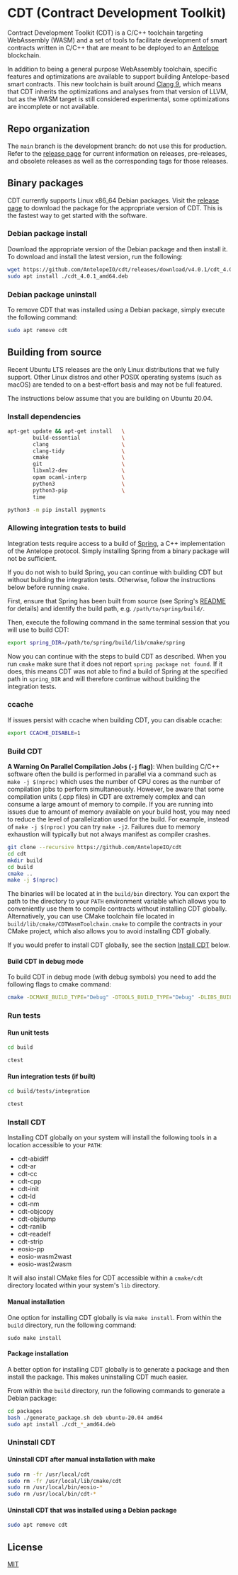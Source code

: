 # CDT (Contract Development Toolkit)

Contract Development Toolkit (CDT) is a C/C++ toolchain targeting WebAssembly (WASM) and a set of tools to facilitate development of smart contracts written in C/C++ that are meant to be deployed to an [Antelope](https://github.com/AntelopeIO/) blockchain.

In addition to being a general purpose WebAssembly toolchain, specific features and optimizations are available to support building Antelope-based smart contracts. This new toolchain is built around [Clang 9](https://github.com/AntelopeIO/cdt-llvm), which means that CDT inherits the optimizations and analyses from that version of LLVM, but as the WASM target is still considered experimental, some optimizations are incomplete or not available.

## Repo organization

The `main` branch is the development branch: do not use this for production. Refer to the [release page](https://github.com/AntelopeIO/cdt/releases) for current information on releases, pre-releases, and obsolete releases as well as the corresponding tags for those releases.
## Binary packages

CDT currently supports Linux x86_64 Debian packages. Visit the [release page](https://github.com/AntelopeIO/cdt/releases) to download the package for the appropriate version of CDT. This is the fastest way to get started with the software.
### Debian package install

Download the appropriate version of the Debian package and then install it. To download and install the latest version, run the following:

```sh
wget https://github.com/AntelopeIO/cdt/releases/download/v4.0.1/cdt_4.0.1_amd64.deb
sudo apt install ./cdt_4.0.1_amd64.deb
```
### Debian package uninstall

To remove CDT that was installed using a Debian package, simply execute the following command:

```sh
sudo apt remove cdt
```

## Building from source

Recent Ubuntu LTS releases are the only Linux distributions that we fully support. Other Linux distros and other POSIX operating systems (such as macOS) are tended to on a best-effort basis and may not be full featured.

The instructions below assume that you are building on Ubuntu 20.04.

### Install dependencies

```sh
apt-get update && apt-get install   \
        build-essential             \
        clang                       \
        clang-tidy                  \
        cmake                       \
        git                         \
        libxml2-dev                 \
        opam ocaml-interp           \
        python3                     \
        python3-pip                 \
        time
```

```sh
python3 -m pip install pygments
```

### Allowing integration tests to build

Integration tests require access to a build of [Spring](https://github.com/AntelopeIO/spring), a C++ implementation of the Antelope protocol. Simply installing Spring from a binary package will not be sufficient.

If you do not wish to build Spring, you can continue with building CDT but without building the integration tests. Otherwise, follow the instructions below before running `cmake`.

First, ensure that Spring has been built from source (see Spring's [README](https://github.com/AntelopeIO/spring#building-from-source) for details) and identify the build path, e.g. `/path/to/spring/build/`.

Then, execute the following command in the same terminal session that you will use to build CDT:

```sh
export spring_DIR=/path/to/spring/build/lib/cmake/spring
```

Now you can continue with the steps to build CDT as described. When you run `cmake` make sure that it does not report `spring package not found`. If it does, this means CDT was not able to find a build of Spring at the specified path in `spring_DIR` and will therefore continue without building the integration tests.

### ccache

If issues persist with ccache when building CDT, you can disable ccache:

```sh
export CCACHE_DISABLE=1
```

### Build CDT

**A Warning On Parallel Compilation Jobs (`-j` flag)**: When building C/C++ software often the build is performed in parallel via a command such as `make -j $(nproc)` which uses the number of CPU cores as the number of compilation jobs to perform simultaneously. However, be aware that some compilation units (.cpp files) in CDT are extremely complex and can consume a large amount of memory to compile. If you are running into issues due to amount of memory available on your build host, you may need to reduce the level of parallelization used for the build. For example, instead of `make -j $(nproc)` you can try `make -j2`. Failures due to memory exhaustion will typically but not always manifest as compiler crashes.

```sh
git clone --recursive https://github.com/AntelopeIO/cdt
cd cdt
mkdir build
cd build
cmake ..
make -j $(nproc)
```

The binaries will be located at in the `build/bin` directory. You can export the path to the directory to your `PATH` environment variable which allows you to conveniently use them to compile contracts without installing CDT globally. Alternatively, you can use CMake toolchain file located in `build/lib/cmake/CDTWasmToolchain.cmake` to compile the contracts in your CMake project, which also allows you to avoid installing CDT globally.

If you would prefer to install CDT globally, see the section [Install CDT](#install-cdt) below.

#### Build CDT in debug mode

To build CDT in debug mode (with debug symbols) you need to add the following flags to cmake command:
```sh
cmake -DCMAKE_BUILD_TYPE="Debug" -DTOOLS_BUILD_TYPE="Debug" -DLIBS_BUILD_TYPE="Debug" ..
```

### Run tests

#### Run unit tests

```sh
cd build

ctest
```

#### Run integration tests (if built)

```sh
cd build/tests/integration

ctest
```

### Install CDT

Installing CDT globally on your system will install the following tools in a location accessible to your `PATH`:

* cdt-abidiff
* cdt-ar
* cdt-cc
* cdt-cpp
* cdt-init
* cdt-ld
* cdt-nm
* cdt-objcopy
* cdt-objdump
* cdt-ranlib
* cdt-readelf
* cdt-strip
* eosio-pp
* eosio-wasm2wast
* eosio-wast2wasm

It will also install CMake files for CDT accessible within a `cmake/cdt` directory located within your system's `lib` directory.
#### Manual installation

One option for installing CDT globally is via `make install`. From within the `build` directory, run the following command:

```
sudo make install
```

#### Package installation

A better option for installing CDT globally is to generate a package and then install the package. This makes uninstalling CDT much easier.

From within the `build` directory, run the following commands to generate a Debian package:

```sh
cd packages
bash ./generate_package.sh deb ubuntu-20.04 amd64
sudo apt install ./cdt_*_amd64.deb
```

### Uninstall CDT

#### Uninstall CDT after manual installation with make

```sh
sudo rm -fr /usr/local/cdt
sudo rm -fr /usr/local/lib/cmake/cdt
sudo rm /usr/local/bin/eosio-*
sudo rm /usr/local/bin/cdt-*
```

#### Uninstall CDT that was installed using a Debian package

```sh
sudo apt remove cdt
```

## License

[MIT](./LICENSE)
